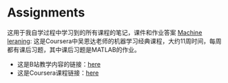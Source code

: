 # Assignments
这用于我自学过程中学习到的所有课程的笔记，课件和作业答案
[Machine leraning](https://github.com/Lynn-Luyp/Assignments/tree/main/Coursera-Machine%20Learning): 这是Coursera中吴恩达老师的机器学习经典课程，大约11周时间，每周都有课后习题，其中课后习题是MATLAB的作业。
- 这是B站教学内容的链接：[here](https://www.bilibili.com/video/BV1Vx411Q7yn?from=search&seid=3281420596050406517&spm_id_from=333.337.0.0)
- 这是Coursera课程链接：[here](https://www.coursera.org/learn/machine-learning?)
